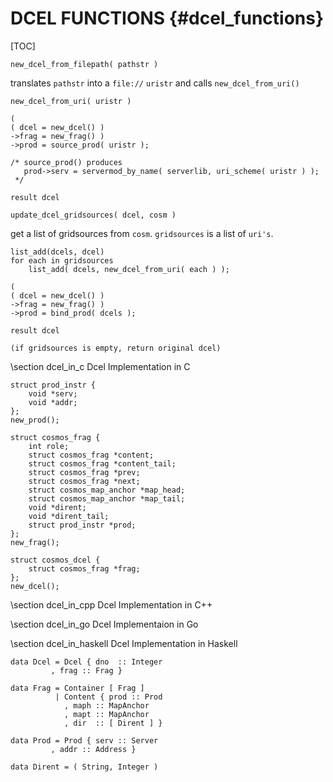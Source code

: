 DCEL FUNCTIONS {#dcel_functions}
==============

[TOC]


`new_dcel_from_filepath( pathstr )`

translates `pathstr` into a `file://` `uristr` and calls `new_dcel_from_uri()`


`new_dcel_from_uri( uristr )`

	(
	( dcel = new_dcel() )
	->frag = new_frag() )
	->prod = source_prod( uristr );

	/* source_prod() produces
	   prod->serv = servermod_by_name( serverlib, uri_scheme( uristr ) );
	 */

	result dcel

`update_dcel_gridsources( dcel, cosm )`

get a list of gridsources from `cosm`.  `gridsources` is a list of `uri's`.

	list_add(dcels, dcel)
	for each in gridsources
		list_add( dcels, new_dcel_from_uri( each ) );
	
	(
	( dcel = new_dcel() )
	->frag = new_frag() )
	->prod = bind_prod( dcels );
		
	result dcel

	(if gridsources is empty, return original dcel)

\section  dcel_in_c	Dcel Implementation in C

	struct prod_instr {
		void *serv;
		void *addr;
	};
	new_prod();

	struct cosmos_frag {
		int role;
		struct cosmos_frag *content;
		struct cosmos_frag *content_tail;
		struct cosmos_frag *prev;
		struct cosmos_frag *next;
		struct cosmos_map_anchor *map_head;
		struct cosmos_map_anchor *map_tail;
		void *dirent;
		void *dirent_tail;
		struct prod_instr *prod;
	};
	new_frag();

	struct cosmos_dcel {
		struct cosmos_frag *frag;
	};
	new_dcel();

\section  dcel_in_cpp	Dcel Implementation in C++

\section  dcel_in_go	Dcel Implementaion in Go



\section  dcel_in_haskell	Dcel Implementation in Haskell

	data Dcel = Dcel { dno  :: Integer
			 , frag :: Frag }

	data Frag = Container [ Frag ]
	          | Content { prod :: Prod
			    , maph :: MapAnchor
			    , mapt :: MapAnchor
			    , dir  :: [ Dirent ] }

	data Prod = Prod { serv :: Server
			 , addr :: Address }

	data Dirent = ( String, Integer )

